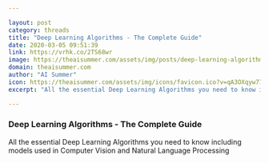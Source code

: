 ```yaml
---

layout: post
category: threads
title: "Deep Learning Algorithms - The Complete Guide"
date: 2020-03-05 09:51:39
link: https://vrhk.co/2TS68wr
image: https://theaisummer.com/assets/img/posts/deep-learning-algorithms.jpg
domain: theaisummer.com
author: "AI Summer"
icon: https://theaisummer.com/assets/img/icons/favicon.ico?v=qA3OXqyw77
excerpt: "All the essential Deep Learning Algorithms you need to know including models used in Computer Vision and Natural Language Processing"

---
```


### Deep Learning Algorithms - The Complete Guide

All the essential Deep Learning Algorithms you need to know including models used in Computer Vision and Natural Language Processing
